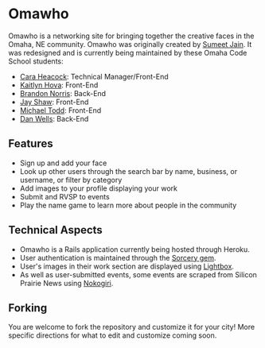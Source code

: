 Omawho
======

Omawho is a networking site for bringing together the creative faces in the Omaha, NE community. Omawho was originally created by [Sumeet Jain](https://github.com/sumeetjain). It was redesigned and is currently being maintained by these Omaha Code School students:

- [Cara Heacock](https://github.com/Caraheacock): Technical Manager/Front-End
- [Kaitlyn Hova](https://github.com/kaitlynhova): Front-End
- [Brandon Norris](https://github.com/BLNorris): Back-End
- [Jay Shaw](https://github.com/jayshaw): Front-End
- [Michael Todd](https://github.com/michaelsedits): Front-End
- [Dan Wells](https://github.com/danwells): Back-End

## Features

- Sign up and add your face
- Look up other users through the search bar by name, business, or username, or filter by category
- Add images to your profile displaying your work
- Submit and RVSP to events
- Play the name game to learn more about people in the community

## Technical Aspects

- Omawho is a Rails application currently being hosted through Heroku.
- User authentication is maintained through the [Sorcery gem](https://rubygems.org/gems/sorcery/versions/0.8.5).
- User's images in their work section are displayed using [Lightbox](http://lokeshdhakar.com/projects/lightbox2/).
- As well as user-submitted events, some events are scraped from Silicon Prairie News using [Nokogiri](http://nokogiri.org/).

## Forking

You are welcome to fork the repository and customize it for your city! More specific directions for what to edit and customize coming soon.